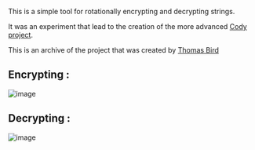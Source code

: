 This is a simple tool for rotationally encrypting and decrypting strings.

It was an experiment that lead to the creation of the more advanced [Cody project](http://www.github.com/Jdngray77/Cody).


This is an archive of the project that was created by [Thomas Bird](https://github.com/Birdie2016)

## Encrypting : 
![image](https://user-images.githubusercontent.com/50697488/171253866-87353b3e-3892-48b9-bcd2-9e46bf52eb3d.png)


## Decrypting : 
![image](https://user-images.githubusercontent.com/50697488/171253977-dec7903e-90ed-4575-b2ef-351f2ed20c59.png)
